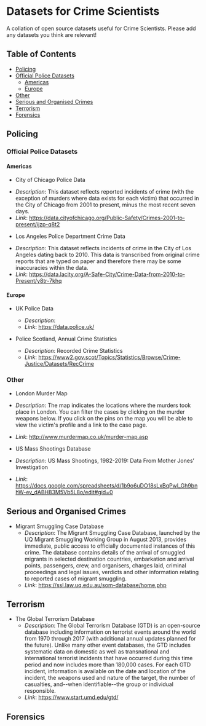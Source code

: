 # Datasets for Crime Scientists
A collation of open source datasets useful for Crime Scientists. Please add any datasets you think are relevant!

## Table of Contents
- [Policing](#policing)
 - [Official Police Datasets](#official-police-datasets)
    + [Americas](#americas)
    + [Europe](#europe)
 - [Other](#other)
- [Serious and Organised Crimes](#serious-and-organised-crimes)
- [Terrorism](#terrorism)
- [Forensics](#forensics)

## Policing

### Official Police Datasets
#### Americas
* City of Chicago Police Data
 - *Description*: This dataset reflects reported incidents of crime (with the exception of murders where data exists for each victim) that occurred in the City of Chicago from 2001 to present, minus the most recent seven days. 
 - *Link*: https://data.cityofchicago.org/Public-Safety/Crimes-2001-to-present/ijzp-q8t2
 
* Los Angeles Police Department Crime Data
 - *Description*: This dataset reflects incidents of crime in the City of Los Angeles dating back to 2010. This data is transcribed from original crime reports that are typed on paper and therefore there may be some inaccuracies within the data.
 - *Link*: https://data.lacity.org/A-Safe-City/Crime-Data-from-2010-to-Present/y8tr-7khq

#### Europe
* UK Police Data
  - *Description*:
  - *Link*: https://data.police.uk/
  
* Police Scotland, Annual Crime Statistics
  - *Description*: Recorded Crime Statistics
  - *Link*: https://www2.gov.scot/Topics/Statistics/Browse/Crime-Justice/Datasets/RecCrime
  
 ### Other
 - London Murder Map
  - *Description*: The map indicates the locations where the murders took place in London. You can filter the cases by clicking on the murder weapons below. If you click on the pins on the map you will be able to view the victim's profile and a link to the case page.
  - *Link*: http://www.murdermap.co.uk/murder-map.asp
  
 - US Mass Shootings Database
  - *Description*: US Mass Shootings, 1982-2019: Data From Mother Jones’ Investigation
  - *Link*: https://docs.google.com/spreadsheets/d/1b9o6uDO18sLxBqPwl_Gh9bnhW-ev_dABH83M5Vb5L8o/edit#gid=0
  


## Serious and Organised Crimes
- Migrant Smuggling Case Database
  - *Description*: The Migrant Smuggling Case Database, launched by the UQ Migrant Smuggling Working Group in August 2013, provides immediate, public access to officially documented instances of this crime. The database contains details of the arrival of smuggled migrants in selected destination countries, embarkation and arrival points, passengers, crew, and organisers, charges laid, criminal proceedings and legal issues, verdicts and other information relating to reported cases of migrant smuggling.
  - *Link*: https://ssl.law.uq.edu.au/som-database/home.php
  
  
## Terrorism
- The Global Terrorism Database
  - *Description*: The Global Terrorism Database (GTD) is an open-source database including information on terrorist events around the world from 1970 through 2017 (with additional annual updates planned for the future). Unlike many other event databases, the GTD includes systematic data on domestic as well as transnational and international terrorist incidents that have occurred during this time period and now includes more than 180,000 cases. For each GTD incident, information is available on the date and location of the incident, the weapons used and nature of the target, the number of casualties, and--when identifiable--the group or individual responsible.
  - *Link*: https://www.start.umd.edu/gtd/

## Forensics




